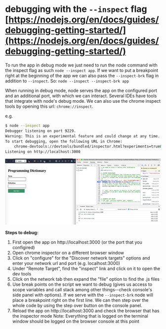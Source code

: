 # debugging with the `--inspect` flag [https://nodejs.org/en/docs/guides/debugging-getting-started/](https://nodejs.org/en/docs/guides/debugging-getting-started/)

To run the app in debug mode we just need to run the node command with the inspect flag as such `node --inspect app`. If we want to put a breakpoint right at the beginning of the app we can also pass the `--inspect-brk` flag in addition to `--inspect`.
So: `node --inspect --inspect-brk app`

When running in debug mode, node serves the app on the configured port and an additional port, with which we can interact.
 Several IDEs have tools that integrate with node's debug mode. We can also use the chrome inspect tools by opening this url: `chrome://inspect`.

e.g.
```bash
$ node --inspect app
Debugger listening on port 9229.
Warning: This is an experimental feature and could change at any time.
To start debugging, open the following URL in Chrome:
    chrome-devtools://devtools/bundled/inspector.html?experiments=true&v8only=true&ws=127.0.0.1:9229/758920b1-952b-4e6a-9757-e8ef0ce2d032
Listening on http://localhost:3000
```

![node chrome inspect](img/node-chrome-inspect.png)

__Steps to debug:__
1. First open the app on http://localhost:3000 (or the port that you configired)
2. Open chrome inspector on a different browser window
3. Click on "configure" for the "Discover network targets" options and enter your network url and port (e.g. localhost:3000)
4. Under "Remote Target", find the "inspect" link and click on it to open the dev tools
5. Click on the network tab then expand the "file" option to find the .js files
5. Use break points on the script we want to debug (gives us access to scope variables and call stack among other things--check console's side panel with options). If we serve with the `--inspect-brk` node will place a breakpoint right on the first line. We can then step over the whole code by using the step over button on the console panel.
5. Reload the app on http://localhost:3000 and check the browser that has the inspector mode
Note: Everything that is logged on the terminal window should be logged on the browser console at this point

